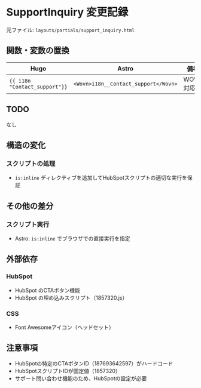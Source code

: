 # SupportInquiry 変更記録

元ファイル: `layouts/partials/support_inquiry.html`

## 関数・変数の置換

| Hugo | Astro | 備考 |
| ---- | ----- | ---- |
| `{{ i18n "Contact_support"}}` | `<Wovn>i18n__Contact_support</Wovn>` | WOVN対応 |

## TODO

なし

## 構造の変化

### スクリプトの処理

- `is:inline` ディレクティブを追加してHubSpotスクリプトの適切な実行を保証

## その他の差分

### スクリプト実行

- Astro: `is:inline` でブラウザでの直接実行を指定

## 外部依存

### HubSpot

- HubSpot のCTAボタン機能
- HubSpot の埋め込みスクリプト（1857320.js）

### CSS

- Font Awesomeアイコン（ヘッドセット）

## 注意事項

- HubSpotの特定のCTAボタンID（187693642597）がハードコード
- HubSpotスクリプトIDが固定値（1857320）
- サポート問い合わせ機能のため、HubSpotの設定が必要